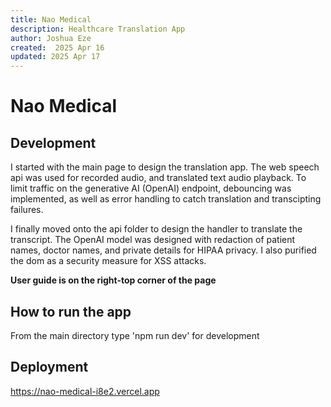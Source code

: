 ```yaml
---
title: Nao Medical
description: Healthcare Translation App
author: Joshua Eze
created:  2025 Apr 16
updated: 2025 Apr 17
---
```


Nao Medical
=========

## Development
I started with the main page to design the translation app. The web speech api was used for recorded audio, and translated text audio playback. To limit traffic on the generative AI (OpenAI) endpoint, debouncing was implemented, as well as error handling to catch translation and transcipting failures.

I finally moved onto the api folder to design the handler to translate the transcript. The OpenAI model was designed with redaction of patient names, doctor names, and private details for HIPAA privacy. I also purified the dom as a security measure for XSS attacks.

__User guide is on the right-top corner of the page__

## How to run the app
From the main directory type 'npm run dev' for development

## Deployment

https://nao-medical-i8e2.vercel.app




